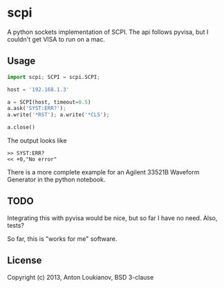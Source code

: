 scpi
====

A python sockets implementation of SCPI. The api follows pyvisa, but I couldn't get VISA to run 
on a mac.

## Usage

```python
import scpi; SCPI = scpi.SCPI;

host = '192.168.1.3'

a = SCPI(host, timeout=0.5)
a.ask('SYST:ERR?');
a.write('*RST'); a.write('*CLS');

a.close()
```

The output looks like

```
>> SYST:ERR? 
<< +0,"No error" 
```

There is a more complete example for an Agilent 33521B Waveform Generator in the python notebook.

## TODO

Integrating this with pyvisa would be nice, but so far I have no need. Also, tests? 

So far, this is "works for me" software.

## License

Copyright (c) 2013, Anton Loukianov, BSD 3-clause

